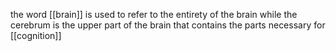 the word [[brain]] is used to refer to the entirety of the brain while the cerebrum is the upper part of the brain that contains the parts necessary for [[cognition]]